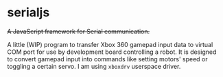 # serialjs

~~A JavaScript framework for Serial communication.~~

A little (WIP) program to transfer Xbox 360 gamepad input data to virtual
COM port for use by development board controlling a robot. It is designed
to convert gamepad input into commands like setting motors' speed or toggling
a certain servo. I am using `xboxdrv` userspace driver.
